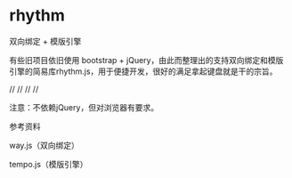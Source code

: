 rhythm
======
双向绑定 + 模版引擎

有些旧项目依旧使用 bootstrap + jQuery，由此而整理出的支持双向绑定和模版引擎的简易库rhythm.js，用于便捷开发，很好的满足拿起键盘就是干的宗旨。

//
//
//
//

注意：不依赖jQuery，但对浏览器有要求。

参考资料

way.js（双向绑定）

tempo.js（模版引擎）
